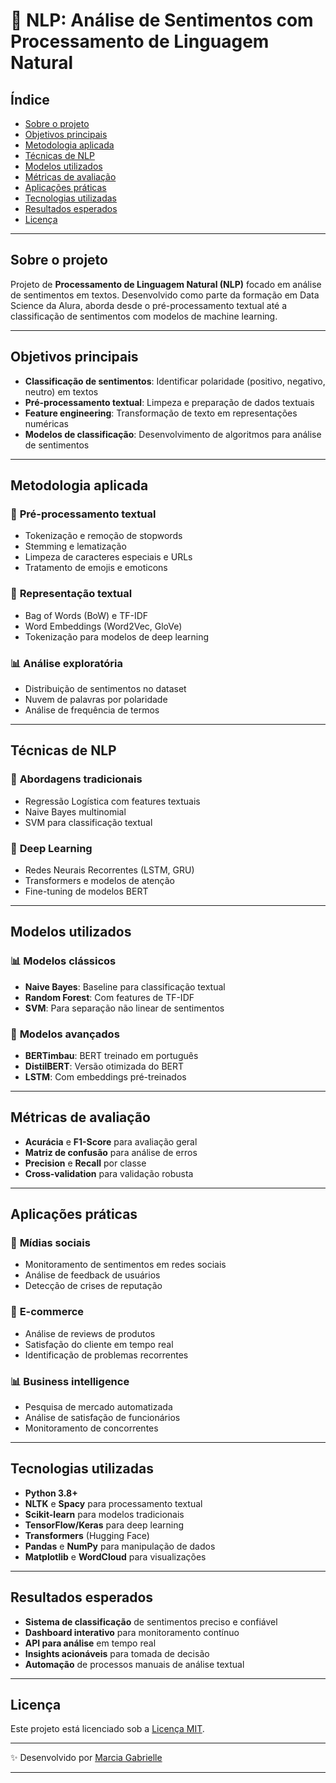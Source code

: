 # 💬 NLP: Análise de Sentimentos com Processamento de Linguagem Natural

## Índice
- [Sobre o projeto](#sobre-o-projeto)
- [Objetivos principais](#objetivos-principais)
- [Metodologia aplicada](#metodologia-aplicada)
- [Técnicas de NLP](#técnicas-de-nlp)
- [Modelos utilizados](#modelos-utilizados)
- [Métricas de avaliação](#métricas-de-avaliação)
- [Aplicações práticas](#aplicações-práticas)
- [Tecnologias utilizadas](#tecnologias-utilizadas)
- [Resultados esperados](#resultados-esperados)
- [Licença](#licença)

---

## Sobre o projeto
Projeto de **Processamento de Linguagem Natural (NLP)** focado em análise de sentimentos em textos. Desenvolvido como parte da formação em Data Science da Alura, aborda desde o pré-processamento textual até a classificação de sentimentos com modelos de machine learning.

---

## Objetivos principais
- **Classificação de sentimentos**: Identificar polaridade (positivo, negativo, neutro) em textos
- **Pré-processamento textual**: Limpeza e preparação de dados textuais
- **Feature engineering**: Transformação de texto em representações numéricas
- **Modelos de classificação**: Desenvolvimento de algoritmos para análise de sentimentos

---

## Metodologia aplicada
### 📝 **Pré-processamento textual**
- Tokenização e remoção de stopwords
- Stemming e lematização
- Limpeza de caracteres especiais e URLs
- Tratamento de emojis e emoticons

### 🔡 **Representação textual**
- Bag of Words (BoW) e TF-IDF
- Word Embeddings (Word2Vec, GloVe)
- Tokenização para modelos de deep learning

### 📊 **Análise exploratória**
- Distribuição de sentimentos no dataset
- Nuvem de palavras por polaridade
- Análise de frequência de termos

---

## Técnicas de NLP
### 🎯 **Abordagens tradicionais**
- Regressão Logística com features textuais
- Naive Bayes multinomial
- SVM para classificação textual

### 🧠 **Deep Learning**
- Redes Neurais Recorrentes (LSTM, GRU)
- Transformers e modelos de atenção
- Fine-tuning de modelos BERT

---

## Modelos utilizados
### 📊 **Modelos clássicos**
- **Naive Bayes**: Baseline para classificação textual
- **Random Forest**: Com features de TF-IDF
- **SVM**: Para separação não linear de sentimentos

### 🤖 **Modelos avançados**
- **BERTimbau**: BERT treinado em português
- **DistilBERT**: Versão otimizada do BERT
- **LSTM**: Com embeddings pré-treinados

---

## Métricas de avaliação
- **Acurácia** e **F1-Score** para avaliação geral
- **Matriz de confusão** para análise de erros
- **Precision** e **Recall** por classe
- **Cross-validation** para validação robusta

---

## Aplicações práticas
### 📱 **Mídias sociais**
- Monitoramento de sentimentos em redes sociais
- Análise de feedback de usuários
- Detecção de crises de reputação

### 🛒 **E-commerce**
- Análise de reviews de produtos
- Satisfação do cliente em tempo real
- Identificação de problemas recorrentes

### 📊 **Business intelligence**
- Pesquisa de mercado automatizada
- Análise de satisfação de funcionários
- Monitoramento de concorrentes

---

## Tecnologias utilizadas
- **Python 3.8+**
- **NLTK** e **Spacy** para processamento textual
- **Scikit-learn** para modelos tradicionais
- **TensorFlow/Keras** para deep learning
- **Transformers** (Hugging Face)
- **Pandas** e **NumPy** para manipulação de dados
- **Matplotlib** e **WordCloud** para visualizações

---

## Resultados esperados
- **Sistema de classificação** de sentimentos preciso e confiável
- **Dashboard interativo** para monitoramento contínuo
- **API para análise** em tempo real
- **Insights acionáveis** para tomada de decisão
- **Automação** de processos manuais de análise textual

---

## Licença
Este projeto está licenciado sob a [Licença MIT](https://opensource.org/licenses/MIT).

---

✨ Desenvolvido por [Marcia Gabrielle](https://github.com/Gabriellemga)

---

